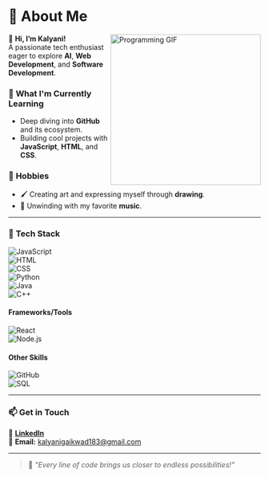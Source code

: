 # 🌟 About Me  

<img src="https://media.giphy.com/media/26tn33aiTi1jkl6H6/giphy.gif" align="right" width="300" alt="Programming GIF">


 
👋 **Hi, I’m Kalyani!**  
A passionate tech enthusiast eager to explore **AI**, **Web Development**, and **Software Development**.  

### 🌱 **What I'm Currently Learning**  
- Deep diving into **GitHub** and its ecosystem.  
- Building cool projects with **JavaScript**, **HTML**, and **CSS**.  

### 🎨 **Hobbies**  
- 🖌️ Creating art and expressing myself through **drawing**.  
- 🎵 Unwinding with my favorite **music**.  

---

### 🔧 **Tech Stack**  
![JavaScript](https://img.shields.io/badge/JavaScript-F7DF1E?style=for-the-badge&logo=javascript&logoColor=black)  
![HTML](https://img.shields.io/badge/HTML5-E34F26?style=for-the-badge&logo=html5&logoColor=black)  
![CSS](https://img.shields.io/badge/CSS3-1572B6?style=for-the-badge&logo=css3&logoColor=black)  
![Python](https://img.shields.io/badge/Python-3776AB?style=for-the-badge&logo=python&logoColor=black)  
![Java](https://img.shields.io/badge/Java-007396?style=for-the-badge&logo=java&logoColor=white)  
![C++](https://img.shields.io/badge/C++-00599C?style=for-the-badge&logo=cplusplus&logoColor=black) 

#### Frameworks/Tools  
![React](https://img.shields.io/badge/React-61DAFB?style=for-the-badge&logo=react&logoColor=black)  
![Node.js](https://img.shields.io/badge/Node.js-339933?style=for-the-badge&logo=nodedotjs&logoColor=black)  

#### Other Skills  
![GitHub](https://img.shields.io/badge/GitHub-100000?style=for-the-badge&logo=github&logoColor=white)  
![SQL](https://img.shields.io/badge/SQL-4479A1?style=for-the-badge&logo=postgresql&logoColor=black)

---

### 📫 **Get in Touch**  
💼 [**LinkedIn**](https://www.linkedin.com/in/kalyani-gaikwad-4727a9265)  
📧 **Email:** kalyanigaikwad183@gmail.com  

---

> 🌟 *"Every line of code brings us closer to endless possibilities!"*  
